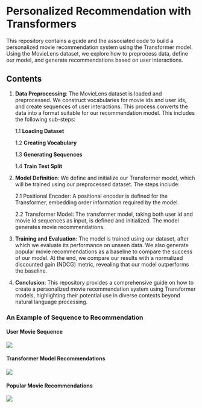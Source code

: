 # Personalized Recommendation with Transformers
This repository contains a guide and the associated code to build a personalized movie recommendation system using the Transformer model. Using the MovieLens dataset, we explore how to preprocess data, define our model, and generate recommendations based on user interactions.

## Contents
1. **Data Preprocessing**: The MovieLens dataset is loaded and preprocessed. We construct vocabularies for movie ids and user ids, and create sequences of user interactions. This process converts the data into a format suitable for our recommendation model. This includes the following sub-steps:

    1.1 **Loading Dataset**
   
    1.2 **Creating Vocabulary**
   
    1.3 **Generating Sequences**
   
    1.4 **Train Test Split**
2. **Model Definition**: We define and initialize our Transformer model, which will be trained using our preprocessed dataset. The steps include:

    2.1 Positional Encoder: A positional encoder is defined for the Transformer, embedding order information required by the model.
   
    2.2 Transformer Model: The transformer model, taking both user id and movie id sequences as input, is defined and initialized. The model generates movie recommendations.
   
3. **Training and Evaluation**: The model is trained using our dataset, after which we evaluate its performance on unseen data. We also generate popular movie recommendations as a baseline to compare the success of our model. At the end, we compare our results with a normalized discounted gain (NDCG) metric, revealing that our model outperforms the baseline.

4. **Conclusion**: This repository provides a comprehensive guide on how to create a personalized movie recommendation system using Transformer models, highlighting their potential use in diverse contexts beyond natural language processing.

<h3 align=left> An Example of Sequence to Recommendation </h3>
<h4 align=left> User Movie Sequence </h3>
<img src="https://github.com/enisteper1/Personalized-Recommendation-with-Transformers/assets/45767042/0af22b19-0614-409b-9c06-bc7ab8690d09">

<h4 align=left> Transformer Model Recommendations </h3>
<img src="https://github.com/enisteper1/Personalized-Recommendation-with-Transformers/assets/45767042/d27bc2cc-1122-4585-ae68-d42066515a6d">


<h4 align=left> Popular Movie Recommendations </h3>
<img src="https://github.com/enisteper1/Personalized-Recommendation-with-Transformers/assets/45767042/735af29d-47e3-4e5b-aa3b-ab1b0237bd83">
